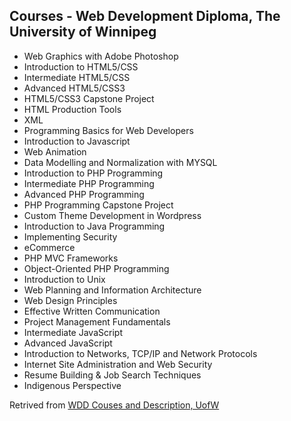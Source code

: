 ## Courses - Web Development Diploma, The University of Winnipeg

- Web Graphics with Adobe Photoshop
- Introduction to HTML5/CSS
- Intermediate HTML5/CSS
- Advanced HTML5/CSS3
- HTML5/CSS3 Capstone Project
- HTML Production Tools
- XML
- Programming Basics for Web Developers
- Introduction to Javascript
- Web Animation
- Data Modelling and Normalization with MYSQL
- Introduction to PHP Programming
- Intermediate PHP Programming
- Advanced PHP Programming
- PHP Programming Capstone Project
- Custom Theme Development in Wordpress
- Introduction to Java Programming
- Implementing Security
- eCommerce
- PHP MVC Frameworks
- Object-Oriented PHP Programming
- Introduction to Unix
- Web Planning and Information Architecture
- Web Design Principles
- Effective Written Communication
- Project Management Fundamentals
- Intermediate JavaScript
- Advanced JavaScript
- Introduction to Networks, TCP/IP and Network Protocols
- Internet Site Administration and Web Security
- Resume Building & Job Search Techniques
- Indigenous Perspective

Retrived from [WDD Couses and Description, UofW](http://pace.uwinnipegcourses.ca/internet-systems-specialist-diploma/courses-and-descriptions)